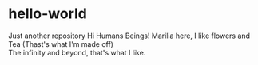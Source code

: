 # hello-world
Just another repository
Hi Humans Beings!
Marilia here, I like flowers and Tea (Thast's what I'm made off)  
The infinity and beyond, that's what I like. 
